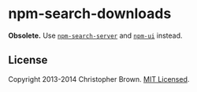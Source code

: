 # npm-search-downloads

**Obsolete.**
Use [`npm-search-server`](https://github.com/chbrown/npm-search-server) and [`npm-ui`](https://github.com/chbrown/npm-ui) instead.


## License

Copyright 2013-2014 Christopher Brown. [MIT Licensed](http://chbrown.github.io/licenses/MIT/#2013-2014).
